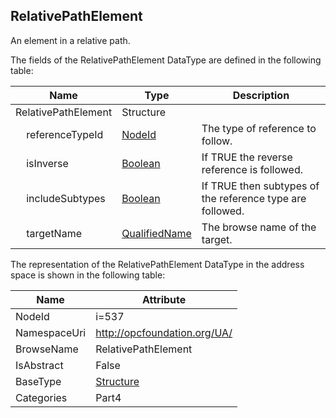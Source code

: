 <!-- datatype -->
## RelativePathElement
An element in a relative path.  
<!-- end of description -->
The fields of the RelativePathElement DataType are defined in the following table:  

|Name|Type|Description|
|---|---|---|
|RelativePathElement|Structure||
|&nbsp;&nbsp;&nbsp;&nbsp;referenceTypeId|[NodeId](../../../Part3/DataTypes/NodeId/readme.md)|The type of reference to follow.|
|&nbsp;&nbsp;&nbsp;&nbsp;isInverse|[Boolean](../../../Part3/DataTypes/Boolean/readme.md)|If TRUE the reverse reference is followed.|
|&nbsp;&nbsp;&nbsp;&nbsp;includeSubtypes|[Boolean](../../../Part3/DataTypes/Boolean/readme.md)|If TRUE then subtypes of the reference type are followed.|
|&nbsp;&nbsp;&nbsp;&nbsp;targetName|[QualifiedName](../../../Part3/DataTypes/QualifiedName/readme.md)|The browse name of the target.|

The representation of the RelativePathElement DataType in the address space is shown in the following table:  

|Name|Attribute|
|---|---|
|NodeId|i=537|
|NamespaceUri|http://opcfoundation.org/UA/|
|BrowseName|RelativePathElement|
|IsAbstract|False|
|BaseType|[Structure](../../../Part3/DataTypes/Structure/readme.md)|
|Categories|Part4|

